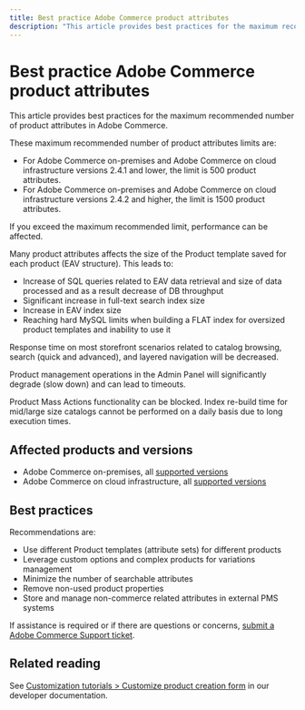 ```yaml
---
title: Best practice Adobe Commerce product attributes
description: "This article provides best practices for the maximum recommended number of product attributes in Adobe Commerce."
---
```


# Best practice Adobe Commerce product attributes

This article provides best practices for the maximum recommended number of product attributes in Adobe Commerce.

These maximum recommended number of product attributes limits are:

* For Adobe Commerce on-premises and Adobe Commerce on cloud infrastructure versions 2.4.1 and lower,
   the limit is 500 product attributes.
* For Adobe Commerce on-premises and Adobe Commerce on cloud infrastructure versions 2.4.2 and higher,
   the limit is 1500 product attributes.

If you exceed the maximum recommended limit, performance can be affected.

Many product attributes affects the size of the Product template saved for each product (EAV structure). This leads to:

* Increase of SQL queries related to EAV data retrieval and size of data processed and as a result decrease of DB throughput
* Significant increase in full-text search index size
* Increase in EAV index size
* Reaching hard MySQL limits when building a FLAT index for oversized product templates and inability to use it

Response time on most storefront scenarios related to catalog browsing, search (quick and advanced), and layered navigation will be decreased.

Product management operations in the Admin Panel will significantly degrade (slow down) and can lead to timeouts.

Product Mass Actions functionality can be blocked. Index re-build time for mid/large size catalogs cannot be performed on a daily basis due to long execution times.

## Affected products and versions

* Adobe Commerce on-premises, all [supported versions](https://magento.com/sites/default/files/magento-software-lifecycle-policy.pdf)
* Adobe Commerce on cloud infrastructure, all [supported versions](https://magento.com/sites/default/files/magento-software-lifecycle-policy.pdf)

## Best practices

Recommendations are:

* Use different Product templates (attribute sets) for different products
* Leverage custom options and complex products for variations management
* Minimize the number of searchable attributes
* Remove non-used product properties
* Store and manage non-commerce related attributes in external PMS systems

If assistance is required or if there are questions or concerns, [submit a Adobe Commerce Support ticket](https://experienceleague.adobe.com/docs/commerce-knowledge-base/kb/help-center-guide/magento-help-center-user-guide.html#submit-ticket).

## Related reading

See [Customization tutorials > Customize product creation form](https://devdocs.magento.com/guides/v2.4/howdoi/customize_product.html?itm_source=devdocs&itm_medium=search_page&itm_campaign=federated_search&itm_term=product%20attributes) in our developer documentation.